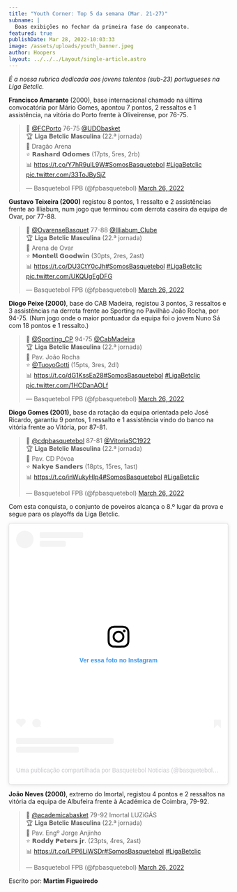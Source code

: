 ```yaml
---
title: "Youth Corner: Top 5 da semana (Mar. 21-27)"
subname: |
  Boas exibições no fechar da primeira fase do campeonato.
featured: true
publishDate: Mar 28, 2022-10:03:33
image: /assets/uploads/youth_banner.jpeg
author: Hoopers
layout: ../../../Layout/single-article.astro
---
```

*É a nossa rubrica dedicada aos jovens talentos (sub-23) portugueses na Liga Betclic.*

**Francisco Amarante** (2000), base internacional chamado na última convocatória por Mário Gomes, apontou 7 pontos, 2 ressaltos e 1 assistência, na vitória do Porto frente à Oliveirense, por 76-75. 

<blockquote class="twitter-tweet"><p lang="pt" dir="ltr">🏀 <a href="https://twitter.com/FCPorto?ref_src=twsrc%5Etfw">@FCPorto</a> 76-75 <a href="https://twitter.com/UDObasket?ref_src=twsrc%5Etfw">@UDObasket</a> <br>🏆 𝐋𝐢𝐠𝐚 𝐁𝐞𝐭𝐜𝐥𝐢𝐜 𝐌𝐚𝐬𝐜𝐮𝐥𝐢𝐧𝐚 (22.ª jornada)<br>📍 Dragão Arena <br>⭐ 𝗥𝗮𝘀𝗵𝗮𝗿𝗱 𝗢𝗱𝗼𝗺𝗲𝘀 (17pts, 5res, 2rb)<br>📊 <a href="https://t.co/Y7hR9uIL9W">https://t.co/Y7hR9uIL9W</a><a href="https://twitter.com/hashtag/SomosBasquetebol?src=hash&amp;ref_src=twsrc%5Etfw">#SomosBasquetebol</a> <a href="https://twitter.com/hashtag/LigaBetclic?src=hash&amp;ref_src=twsrc%5Etfw">#LigaBetclic</a> <a href="https://t.co/33ToJBySjZ">pic.twitter.com/33ToJBySjZ</a></p>&mdash; Basquetebol FPB (@fpbasquetebol) <a href="https://twitter.com/fpbasquetebol/status/1507766938205831175?ref_src=twsrc%5Etfw">March 26, 2022</a></blockquote>

**Gustavo Teixeira (2000)** registou 8 pontos, 1 ressalto e 2 assistências frente ao Illiabum, num jogo que terminou com derrota caseira da equipa de Ovar, por 77-88. [](https://twitter.com/fpbasquetebol/status/1507768156563152901?s=21)

<blockquote class="twitter-tweet"><p lang="ca" dir="ltr">🏀 <a href="https://twitter.com/OvarenseBasquet?ref_src=twsrc%5Etfw">@OvarenseBasquet</a> 77-88 <a href="https://twitter.com/Illiabum_Clube?ref_src=twsrc%5Etfw">@Illiabum_Clube</a> <br>🏆 𝐋𝐢𝐠𝐚 𝐁𝐞𝐭𝐜𝐥𝐢𝐜 𝐌𝐚𝐬𝐜𝐮𝐥𝐢𝐧𝐚 (22.ª jornada)<br>📍 Arena de Ovar <br>⭐ 𝗠𝗼𝗻𝘁𝗲𝗹𝗹 𝗚𝗼𝗼𝗱𝘄𝗶𝗻 (30pts, 2res, 2ast)<br>📊 <a href="https://t.co/DU3CtY0cJh">https://t.co/DU3CtY0cJh</a><a href="https://twitter.com/hashtag/SomosBasquetebol?src=hash&amp;ref_src=twsrc%5Etfw">#SomosBasquetebol</a> <a href="https://twitter.com/hashtag/LigaBetclic?src=hash&amp;ref_src=twsrc%5Etfw">#LigaBetclic</a> <a href="https://t.co/UKQUgEgDFG">pic.twitter.com/UKQUgEgDFG</a></p>&mdash; Basquetebol FPB (@fpbasquetebol) <a href="https://twitter.com/fpbasquetebol/status/1507768156563152901?ref_src=twsrc%5Etfw">March 26, 2022</a></blockquote>

**Diogo Peixe (2000)**, base do CAB Madeira, registou 3 pontos, 3 ressaltos e 3 assistências na derrota frente ao Sporting no Pavilhão João Rocha, por 94-75. (Num jogo onde o maior pontuador da equipa foi o jovem Nuno Sá com 18 pontos e 1 ressalto.)

<blockquote class="twitter-tweet"><p lang="ca" dir="ltr">🏀 <a href="https://twitter.com/Sporting_CP?ref_src=twsrc%5Etfw">@Sporting_CP</a> 94-75 <a href="https://twitter.com/CabMadeira?ref_src=twsrc%5Etfw">@CabMadeira</a> <br>🏆 𝐋𝐢𝐠𝐚 𝐁𝐞𝐭𝐜𝐥𝐢𝐜 𝐌𝐚𝐬𝐜𝐮𝐥𝐢𝐧𝐚 (22.ª jornada)<br>📍 Pav. João Rocha <br>⭐ <a href="https://twitter.com/TuoyoGotti?ref_src=twsrc%5Etfw">@TuoyoGotti</a> (15pts, 3res, 2dl)<br>📊 <a href="https://t.co/dG1KssEa28">https://t.co/dG1KssEa28</a><a href="https://twitter.com/hashtag/SomosBasquetebol?src=hash&amp;ref_src=twsrc%5Etfw">#SomosBasquetebol</a> <a href="https://twitter.com/hashtag/LigaBetclic?src=hash&amp;ref_src=twsrc%5Etfw">#LigaBetclic</a> <a href="https://t.co/1HCDanAOLf">pic.twitter.com/1HCDanAOLf</a></p>&mdash; Basquetebol FPB (@fpbasquetebol) <a href="https://twitter.com/fpbasquetebol/status/1507759444897239051?ref_src=twsrc%5Etfw">March 26, 2022</a></blockquote>

**Diogo Gomes (2001),** base da rotação da equipa orientada pelo José Ricardo, garantiu 9 pontos, 1 ressalto e 1 assistência vindo do banco na vitória frente ao Vitória, por 87-81.

<blockquote class="twitter-tweet"><p lang="pt" dir="ltr">🏀 <a href="https://twitter.com/cdpbasquetebol?ref_src=twsrc%5Etfw">@cdpbasquetebol</a> 87-81 <a href="https://twitter.com/VitoriaSC1922?ref_src=twsrc%5Etfw">@VitoriaSC1922</a> <br>🏆 𝐋𝐢𝐠𝐚 𝐁𝐞𝐭𝐜𝐥𝐢𝐜 𝐌𝐚𝐬𝐜𝐮𝐥𝐢𝐧𝐚 (22.ª jornada)<br>📍 Pav. CD Póvoa <br>⭐ 𝗡𝗮𝗸𝘆𝗲 𝗦𝗮𝗻𝗱𝗲𝗿𝘀 (18pts, 15res, 1ast)<br>📊 <a href="https://t.co/inWukyHlp4">https://t.co/inWukyHlp4</a><a href="https://twitter.com/hashtag/SomosBasquetebol?src=hash&amp;ref_src=twsrc%5Etfw">#SomosBasquetebol</a> <a href="https://twitter.com/hashtag/LigaBetclic?src=hash&amp;ref_src=twsrc%5Etfw">#LigaBetclic</a></p>&mdash; Basquetebol FPB (@fpbasquetebol) <a href="https://twitter.com/fpbasquetebol/status/1507764365897908241?ref_src=twsrc%5Etfw">March 26, 2022</a></blockquote>

Com esta conquista, o conjunto de poveiros alcança o 8.º lugar da prova e segue para os playoffs da Liga Betclic.

<blockquote class="instagram-media" data-instgrm-captioned data-instgrm-permalink="https://www.instagram.com/reel/Cbk9Rb2AvHP/?utm_source=ig_embed&amp;utm_campaign=loading" data-instgrm-version="14" style=" background:#FFF; border:0; border-radius:3px; box-shadow:0 0 1px 0 rgba(0,0,0,0.5),0 1px 10px 0 rgba(0,0,0,0.15); margin: 1px; max-width:540px; min-width:326px; padding:0; width:99.375%; width:-webkit-calc(100% - 2px); width:calc(100% - 2px);"><div style="padding:16px;"> <a href="https://www.instagram.com/reel/Cbk9Rb2AvHP/?utm_source=ig_embed&amp;utm_campaign=loading" style=" background:#FFFFFF; line-height:0; padding:0 0; text-align:center; text-decoration:none; width:100%;" target="_blank"> <div style=" display: flex; flex-direction: row; align-items: center;"> <div style="background-color: #F4F4F4; border-radius: 50%; flex-grow: 0; height: 40px; margin-right: 14px; width: 40px;"></div> <div style="display: flex; flex-direction: column; flex-grow: 1; justify-content: center;"> <div style=" background-color: #F4F4F4; border-radius: 4px; flex-grow: 0; height: 14px; margin-bottom: 6px; width: 100px;"></div> <div style=" background-color: #F4F4F4; border-radius: 4px; flex-grow: 0; height: 14px; width: 60px;"></div></div></div><div style="padding: 19% 0;"></div> <div style="display:block; height:50px; margin:0 auto 12px; width:50px;"><svg width="50px" height="50px" viewBox="0 0 60 60" version="1.1" xmlns="https://www.w3.org/2000/svg" xmlns:xlink="https://www.w3.org/1999/xlink"><g stroke="none" stroke-width="1" fill="none" fill-rule="evenodd"><g transform="translate(-511.000000, -20.000000)" fill="#000000"><g><path d="M556.869,30.41 C554.814,30.41 553.148,32.076 553.148,34.131 C553.148,36.186 554.814,37.852 556.869,37.852 C558.924,37.852 560.59,36.186 560.59,34.131 C560.59,32.076 558.924,30.41 556.869,30.41 M541,60.657 C535.114,60.657 530.342,55.887 530.342,50 C530.342,44.114 535.114,39.342 541,39.342 C546.887,39.342 551.658,44.114 551.658,50 C551.658,55.887 546.887,60.657 541,60.657 M541,33.886 C532.1,33.886 524.886,41.1 524.886,50 C524.886,58.899 532.1,66.113 541,66.113 C549.9,66.113 557.115,58.899 557.115,50 C557.115,41.1 549.9,33.886 541,33.886 M565.378,62.101 C565.244,65.022 564.756,66.606 564.346,67.663 C563.803,69.06 563.154,70.057 562.106,71.106 C561.058,72.155 560.06,72.803 558.662,73.347 C557.607,73.757 556.021,74.244 553.102,74.378 C549.944,74.521 548.997,74.552 541,74.552 C533.003,74.552 532.056,74.521 528.898,74.378 C525.979,74.244 524.393,73.757 523.338,73.347 C521.94,72.803 520.942,72.155 519.894,71.106 C518.846,70.057 518.197,69.06 517.654,67.663 C517.244,66.606 516.755,65.022 516.623,62.101 C516.479,58.943 516.448,57.996 516.448,50 C516.448,42.003 516.479,41.056 516.623,37.899 C516.755,34.978 517.244,33.391 517.654,32.338 C518.197,30.938 518.846,29.942 519.894,28.894 C520.942,27.846 521.94,27.196 523.338,26.654 C524.393,26.244 525.979,25.756 528.898,25.623 C532.057,25.479 533.004,25.448 541,25.448 C548.997,25.448 549.943,25.479 553.102,25.623 C556.021,25.756 557.607,26.244 558.662,26.654 C560.06,27.196 561.058,27.846 562.106,28.894 C563.154,29.942 563.803,30.938 564.346,32.338 C564.756,33.391 565.244,34.978 565.378,37.899 C565.522,41.056 565.552,42.003 565.552,50 C565.552,57.996 565.522,58.943 565.378,62.101 M570.82,37.631 C570.674,34.438 570.167,32.258 569.425,30.349 C568.659,28.377 567.633,26.702 565.965,25.035 C564.297,23.368 562.623,22.342 560.652,21.575 C558.743,20.834 556.562,20.326 553.369,20.18 C550.169,20.033 549.148,20 541,20 C532.853,20 531.831,20.033 528.631,20.18 C525.438,20.326 523.257,20.834 521.349,21.575 C519.376,22.342 517.703,23.368 516.035,25.035 C514.368,26.702 513.342,28.377 512.574,30.349 C511.834,32.258 511.326,34.438 511.181,37.631 C511.035,40.831 511,41.851 511,50 C511,58.147 511.035,59.17 511.181,62.369 C511.326,65.562 511.834,67.743 512.574,69.651 C513.342,71.625 514.368,73.296 516.035,74.965 C517.703,76.634 519.376,77.658 521.349,78.425 C523.257,79.167 525.438,79.673 528.631,79.82 C531.831,79.965 532.853,80.001 541,80.001 C549.148,80.001 550.169,79.965 553.369,79.82 C556.562,79.673 558.743,79.167 560.652,78.425 C562.623,77.658 564.297,76.634 565.965,74.965 C567.633,73.296 568.659,71.625 569.425,69.651 C570.167,67.743 570.674,65.562 570.82,62.369 C570.966,59.17 571,58.147 571,50 C571,41.851 570.966,40.831 570.82,37.631"></path></g></g></g></svg></div><div style="padding-top: 8px;"> <div style=" color:#3897f0; font-family:Arial,sans-serif; font-size:14px; font-style:normal; font-weight:550; line-height:18px;">Ver essa foto no Instagram</div></div><div style="padding: 12.5% 0;"></div> <div style="display: flex; flex-direction: row; margin-bottom: 14px; align-items: center;"><div> <div style="background-color: #F4F4F4; border-radius: 50%; height: 12.5px; width: 12.5px; transform: translateX(0px) translateY(7px);"></div> <div style="background-color: #F4F4F4; height: 12.5px; transform: rotate(-45deg) translateX(3px) translateY(1px); width: 12.5px; flex-grow: 0; margin-right: 14px; margin-left: 2px;"></div> <div style="background-color: #F4F4F4; border-radius: 50%; height: 12.5px; width: 12.5px; transform: translateX(9px) translateY(-18px);"></div></div><div style="margin-left: 8px;"> <div style=" background-color: #F4F4F4; border-radius: 50%; flex-grow: 0; height: 20px; width: 20px;"></div> <div style=" width: 0; height: 0; border-top: 2px solid transparent; border-left: 6px solid #f4f4f4; border-bottom: 2px solid transparent; transform: translateX(16px) translateY(-4px) rotate(30deg)"></div></div><div style="margin-left: auto;"> <div style=" width: 0px; border-top: 8px solid #F4F4F4; border-right: 8px solid transparent; transform: translateY(16px);"></div> <div style=" background-color: #F4F4F4; flex-grow: 0; height: 12px; width: 16px; transform: translateY(-4px);"></div> <div style=" width: 0; height: 0; border-top: 8px solid #F4F4F4; border-left: 8px solid transparent; transform: translateY(-4px) translateX(8px);"></div></div></div> <div style="display: flex; flex-direction: column; flex-grow: 1; justify-content: center; margin-bottom: 24px;"> <div style=" background-color: #F4F4F4; border-radius: 4px; flex-grow: 0; height: 14px; margin-bottom: 6px; width: 224px;"></div> <div style=" background-color: #F4F4F4; border-radius: 4px; flex-grow: 0; height: 14px; width: 144px;"></div></div></a><p style=" color:#c9c8cd; font-family:Arial,sans-serif; font-size:14px; line-height:17px; margin-bottom:0; margin-top:8px; overflow:hidden; padding:8px 0 7px; text-align:center; text-overflow:ellipsis; white-space:nowrap;"><a href="https://www.instagram.com/reel/Cbk9Rb2AvHP/?utm_source=ig_embed&amp;utm_campaign=loading" style=" color:#c9c8cd; font-family:Arial,sans-serif; font-size:14px; font-style:normal; font-weight:normal; line-height:17px; text-decoration:none;" target="_blank">Uma publicação compartilhada por Basquetebol Noticias (@basquetebol_noticias)</a></p></div></blockquote>

**João Neves (2000)**, extremo do Imortal, registou 4 pontos e 2 ressaltos na vitória da equipa de Albufeira frente à Académica de Coimbra, 79-92.

<blockquote class="twitter-tweet"><p lang="pt" dir="ltr">🏀 <a href="https://twitter.com/academicabasket?ref_src=twsrc%5Etfw">@academicabasket</a> 79-92 Imortal LUZiGÁS <br>🏆 𝐋𝐢𝐠𝐚 𝐁𝐞𝐭𝐜𝐥𝐢𝐜 𝐌𝐚𝐬𝐜𝐮𝐥𝐢𝐧𝐚 (22.ª jornada)<br>📍 Pav. Engº Jorge Anjinho<br>⭐ 𝗥𝗼𝗱𝗱𝘆 𝗣𝗲𝘁𝗲𝗿𝘀 𝗷𝗿. (23pts, 4res, 2ast)<br>📊 <a href="https://t.co/LPP6LiWSDr">https://t.co/LPP6LiWSDr</a><a href="https://twitter.com/hashtag/SomosBasquetebol?src=hash&amp;ref_src=twsrc%5Etfw">#SomosBasquetebol</a> <a href="https://twitter.com/hashtag/LigaBetclic?src=hash&amp;ref_src=twsrc%5Etfw">#LigaBetclic</a></p>&mdash; Basquetebol FPB (@fpbasquetebol) <a href="https://twitter.com/fpbasquetebol/status/1507758360590004236?ref_src=twsrc%5Etfw">March 26, 2022</a></blockquote>

Escrito por: **Martim Figueiredo**

<script async src="https://platform.twitter.com/widgets.js" charset="utf-8"></script>